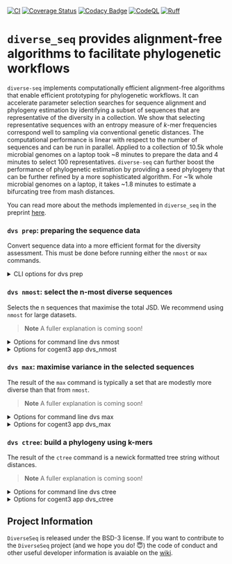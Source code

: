 [![CI](https://github.com/HuttleyLab/DiverseSeq/actions/workflows/ci.yml/badge.svg)](https://github.com/HuttleyLab/DiverseSeq/actions/workflows/ci.yml)
[![Coverage Status](https://coveralls.io/repos/github/HuttleyLab/DiverseSeq/badge.svg?branch=main)](https://coveralls.io/github/HuttleyLab/DiverseSeq?branch=main)
[![Codacy Badge](https://app.codacy.com/project/badge/Grade/ef3010ea162f47a2a5a44e0f3f6ed1f0)](https://app.codacy.com/gh/HuttleyLab/DiverseSeq/dashboard?utm_source=gh&utm_medium=referral&utm_content=&utm_campaign=Badge_grade)
[![CodeQL](https://github.com/HuttleyLab/DiverseSeq/actions/workflows/codeql.yml/badge.svg)](https://github.com/HuttleyLab/DiverseSeq/actions/workflows/codeql.yml)
[![Ruff](https://img.shields.io/endpoint?url=https://raw.githubusercontent.com/astral-sh/ruff/main/assets/badge/v2.json)](https://github.com/astral-sh/ruff)

# `diverse_seq` provides alignment-free algorithms to facilitate phylogenetic workflows

`diverse-seq` implements computationally efficient alignment-free algorithms that enable efficient prototyping for phylogenetic workflows. It can accelerate parameter selection searches for sequence alignment and phylogeny estimation by identifying a subset of sequences that are representative of the diversity in a collection. We show that selecting representative sequences with an entropy measure of *k*-mer frequencies correspond well to sampling via conventional genetic distances. The computational performance is linear with respect to the number of sequences and can be run in parallel. Applied to a collection of 10.5k whole microbial genomes on a laptop took ~8 minutes to prepare the data and 4 minutes to select 100 representatives. `diverse-seq` can further boost the performance of phylogenetic estimation by providing a seed phylogeny that can be further refined by a more sophisticated algorithm. For ~1k whole microbial genomes on a laptop, it takes ~1.8 minutes to estimate a bifurcating tree from mash distances.

You can read more about the methods implemented in `diverse_seq` in the preprint [here](https://biorxiv.org/cgi/content/short/2024.11.10.622877v1).

### `dvs prep`: preparing the sequence data

Convert sequence data into a more efficient format for the diversity assessment. This must be done before running either the `nmost` or `max` commands.

<details>
    <summary>CLI options for dvs prep</summary>

<!-- [[[cog
import cog
from diverse_seq.cli import main
from click.testing import CliRunner
runner = CliRunner()
result = runner.invoke(main, ["prep", "--help"])
help = result.output.replace("Usage: main", "Usage: dvs")
cog.out(
    "```\n{}\n```".format(help)
)
]]] -->
```
Usage: dvs prep [OPTIONS]

  Writes processed sequences to a <HDF5 file>.dvseqs.

Options:
  -s, --seqdir PATH        directory containing sequence files  [required]
  -sf, --suffix TEXT       sequence file suffix  [default: fa]
  -o, --outpath PATH       write processed seqs to this filename  [required]
  -np, --numprocs INTEGER  number of processes  [default: 1]
  -F, --force_overwrite    Overwrite existing file if it exists
  -m, --moltype [dna|rna]  Molecular type of sequences  [default: dna]
  -L, --limit INTEGER      number of sequences to process
  -hp, --hide_progress     hide progress bars
  --help                   Show this message and exit.

```
<!-- [[[end]]] -->

</details>

### `dvs nmost`: select the n-most diverse sequences

Selects the n sequences that maximise the total JSD. We recommend using `nmost` for large datasets.

> **Note**
> A fuller explanation is coming soon!

<details>
    <summary>Options for command line dvs nmost</summary>

<!-- [[[cog
import cog
from diverse_seq.cli import main
from click.testing import CliRunner
runner = CliRunner()
result = runner.invoke(main, ["nmost", "--help"])
help = result.output.replace("Usage: main", "Usage: dvs")
cog.out(
    "```\n{}\n```".format(help)
)
]]] -->
```
Usage: dvs nmost [OPTIONS]

  Identify n seqs that maximise average delta JSD

Options:
  -s, --seqfile PATH       path to .dvseqs file  [required]
  -o, --outpath PATH       the input string will be cast to Path instance
  -n, --number INTEGER     number of seqs in divergent set  [required]
  -k INTEGER               k-mer size  [default: 6]
  -i, --include TEXT       seqnames to include in divergent set
  -np, --numprocs INTEGER  number of processes  [default: 1]
  -L, --limit INTEGER      number of sequences to process
  -v, --verbose            is an integer indicating number of cl occurrences
                           [default: 0]
  -hp, --hide_progress     hide progress bars
  --help                   Show this message and exit.

```
<!-- [[[end]]] -->

</details>

<details>
    <summary>Options for cogent3 app dvs_nmost</summary>

The `dvs nmost` is also available as the [cogent3 app](https://cogent3.org/doc/app/index.html) `dvs_nmost`. The result of using `cogent3.app_help("dvs_nmost")` is shown below.

<!-- [[[cog
import cog
import contextlib
import io


from cogent3 import app_help

buffer = io.StringIO()

with contextlib.redirect_stdout(buffer):
  app_help("dvs_nmost")
cog.out(
    "```\n{}\n```".format(buffer.getvalue())
)
]]] -->
```
Overview
--------
select the n-most diverse seqs from a sequence collection

Options for making the app
--------------------------
dvs_nmost_app = get_app(
    'dvs_nmost',
    n=10,
    moltype='dna',
    include=None,
    k=6,
    seed=None,
)

Parameters
----------
n
    the number of divergent sequences
moltype
    molecular type of the sequences
k
    k-mer size
include
    sequence names to include in the final result
seed
    random number seed

Notes
-----
If called with an alignment, the ungapped sequences are used.
The order of the sequences is randomised. If include is not None, the
named sequences are added to the final result.

Input type
----------
ArrayAlignment, SequenceCollection, Alignment

Output type
-----------
ArrayAlignment, SequenceCollection, Alignment

```
<!-- [[[end]]] -->
</details>


### `dvs max`: maximise variance in the selected sequences

The result of the `max` command is typically a set that are modestly more diverse than that from `nmost`.

> **Note**
> A fuller explanation is coming soon!

<details>
    <summary>Options for command line dvs max</summary>

<!-- [[[cog
import cog
from diverse_seq.cli import main
from click.testing import CliRunner
runner = CliRunner()
result = runner.invoke(main, ["max", "--help"])
help = result.output.replace("Usage: main", "Usage: dvs")
cog.out(
    "```\n{}\n```".format(help)
)
]]] -->
```
Usage: dvs max [OPTIONS]

  Identify the seqs that maximise average delta JSD

Options:
  -s, --seqfile PATH       path to .dvseqs file  [required]
  -o, --outpath PATH       the input string will be cast to Path instance
  -z, --min_size INTEGER   minimum size of divergent set  [default: 7]
  -zp, --max_size INTEGER  maximum size of divergent set
  -k INTEGER               k-mer size  [default: 6]
  -st, --stat [stdev|cov]  statistic to maximise  [default: stdev]
  -i, --include TEXT       seqnames to include in divergent set
  -np, --numprocs INTEGER  number of processes  [default: 1]
  -L, --limit INTEGER      number of sequences to process
  -T, --test_run           reduce number of paths and size of query seqs
  -v, --verbose            is an integer indicating number of cl occurrences
                           [default: 0]
  -hp, --hide_progress     hide progress bars
  --help                   Show this message and exit.

```
<!-- [[[end]]] -->

</details>

<details>
<summary>Options for cogent3 app dvs_max</summary>

The `dvs max` is also available as the [cogent3 app](https://cogent3.org/doc/app/index.html) `dvs_max`. 

<!-- [[[cog
import cog
import contextlib
import io


from cogent3 import app_help

buffer = io.StringIO()

with contextlib.redirect_stdout(buffer):
  app_help("dvs_max")
cog.out(
    "```\n{}\n```".format(buffer.getvalue())
)
]]] -->
```
Overview
--------
select the maximally divergent seqs from a sequence collection

Options for making the app
--------------------------
dvs_max_app = get_app(
    'dvs_max',
    min_size=5,
    max_size=30,
    stat='stdev',
    moltype='dna',
    include=None,
    k=6,
    seed=None,
)

Parameters
----------
min_size
    minimum size of the divergent set
max_size
    the maximum size of the divergent set
stat
    either stdev or cov, which represent the statistics
    std(delta_jsd) and cov(delta_jsd) respectively
moltype
    molecular type of the sequences
include
    sequence names to include in the final result
k
    k-mer size
seed
    random number seed

Notes
-----
If called with an alignment, the ungapped sequences are used.
The order of the sequences is randomised. If include is not None, the
named sequences are added to the final result.

Input type
----------
ArrayAlignment, SequenceCollection, Alignment

Output type
-----------
ArrayAlignment, SequenceCollection, Alignment

```
<!-- [[[end]]] -->
</details>

### `dvs ctree`: build a phylogeny using k-mers

The result of the `ctree` command is a newick formatted tree string without distances.

> **Note**
> A fuller explanation is coming soon!

<details>
    <summary>Options for command line dvs ctree</summary>

<!-- [[[cog
import cog
from diverse_seq.cli import main
from click.testing import CliRunner
runner = CliRunner()
result = runner.invoke(main, ["ctree", "--help"])
help = result.output.replace("Usage: main", "Usage: dvs")
cog.out(
    "```\n{}\n```".format(help)
)
]]] -->
```
Usage: dvs ctree [OPTIONS]

  Quickly compute a cluster tree based on kmers for a collection of sequences.

Options:
  -s, --seqfile PATH              path to .dvseqs file  [required]
  -o, --outpath PATH              the input string will be cast to Path instance
  -m, --moltype [dna|rna]         Molecular type of sequences  [default: dna]
  -k INTEGER                      k-mer size  [default: 6]
  --sketch-size INTEGER           sketch size for mash distance
  -d, --distance [mash|euclidean]
                                  distance measure for tree construction
                                  [default: mash]
  -c, --canonical-kmers           consider kmers identical to their reverse
                                  complement
  -L, --limit INTEGER             number of sequences to process
  -np, --numprocs INTEGER         number of processes  [default: 1]
  -hp, --hide_progress            hide progress bars
  --help                          Show this message and exit.

```
<!-- [[[end]]] -->

</details>

<details>
    <summary>Options for cogent3 app dvs_ctree</summary>

The `dvs ctree` is also available as the [cogent3 app](https://cogent3.org/doc/app/index.html) `dvs_ctree` or `dvs_par_ctree`. The latter is not composable, but can run the analysis for a single collection in parallel.

<!-- [[[cog
import cog
import contextlib
import io


from cogent3 import app_help

buffer = io.StringIO()

with contextlib.redirect_stdout(buffer):
  app_help("dvs_ctree")
cog.out(
    "```\n{}\n```".format(buffer.getvalue())
)
]]] -->
```
Overview
--------
Create a cluster tree from kmer distances.

Options for making the app
--------------------------
dvs_ctree_app = get_app(
    'dvs_ctree',
    k=12,
    sketch_size=3000,
    moltype='dna',
    distance_mode='mash',
    mash_canonical_kmers=None,
    show_progress=False,
)

Initialise parameters for generating a kmer cluster tree.

Parameters
----------
k
    kmer size
sketch_size
    size of sketches, only applies to mash distance
moltype
    seq collection molecular type
distance_mode
    mash distance or euclidean distance between kmer freqs
mash_canonical_kmers
    whether to use mash canonical kmers for mash distance
show_progress
    whether to show progress bars

Notes
-----
This app is composable.

If mash_canonical_kmers is enabled when using the mash distance,
kmers are considered identical to their reverse complement.

References
----------
.. [1] Ondov, B. D., Treangen, T. J., Melsted, P., Mallonee, A. B.,
   Bergman, N. H., Koren, S., & Phillippy, A. M. (2016).
   Mash: fast genome and metagenome distance estimation using MinHash.
   Genome biology, 17, 1-14.

Input type
----------
ArrayAlignment, SequenceCollection, Alignment

Output type
-----------
PhyloNode

```
<!-- [[[end]]] -->


<!-- [[[cog
import cog
import contextlib
import io


from cogent3 import app_help

buffer = io.StringIO()

with contextlib.redirect_stdout(buffer):
  app_help("dvs_par_ctree")
cog.out(
    "```\n{}\n```".format(buffer.getvalue())
)
]]] -->
```
Overview
--------
Create a cluster tree from kmer distances in parallel.

Options for making the app
--------------------------
dvs_par_ctree_app = get_app(
    'dvs_par_ctree',
    k=12,
    sketch_size=3000,
    moltype='dna',
    distance_mode='mash',
    mash_canonical_kmers=None,
    show_progress=False,
    max_workers=None,
    parallel=True,
)

Initialise parameters for generating a kmer cluster tree.

Parameters
----------
k
    kmer size
sketch_size
    size of sketches, only applies to mash distance
moltype
    seq collection molecular type
distance_mode
    mash distance or euclidean distance between kmer freqs
mash_canonical_kmers
    whether to use mash canonical kmers for mash distance
show_progress
    whether to show progress bars
numprocs
    number of workers, defaults to running serial

Notes
-----
This app is not composable but can run in parallel. It is
best suited to a single large sequence collection.

If mash_canonical_kmers is enabled when using the mash distance,
kmers are considered identical to their reverse complement.

References
----------
.. [1] Ondov, B. D., Treangen, T. J., Melsted, P., Mallonee, A. B.,
   Bergman, N. H., Koren, S., & Phillippy, A. M. (2016).
   Mash: fast genome and metagenome distance estimation using MinHash.
   Genome biology, 17, 1-14.

Input type
----------
ArrayAlignment, SequenceCollection, Alignment

Output type
-----------
PhyloNode

```
<!-- [[[end]]] -->

</details>

## Project Information 

`DiverseSeq` is released under the BSD-3 license. If you want to contribute to the `DiverseSeq` project (and we hope you do! :innocent:) the code of conduct and other useful developer information is avaiable on the [wiki](https://github.com/HuttleyLab/DiverseSeq/wiki). 
